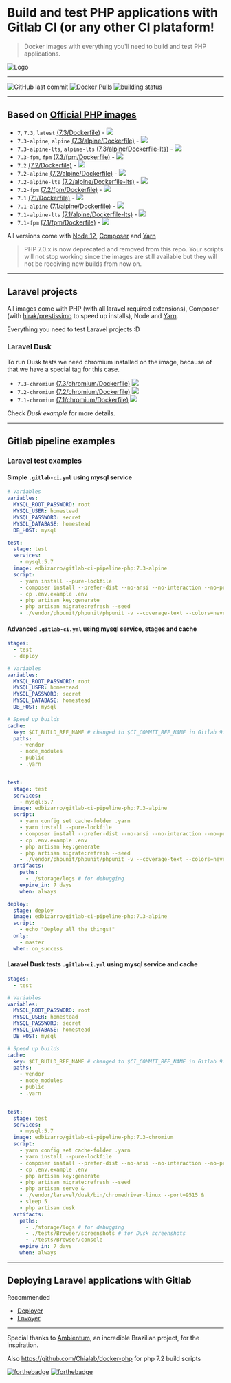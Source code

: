 # Build and test PHP applications with Gitlab CI (or any other CI plataform!

> Docker images with everything you'll need to build and test PHP applications.

![Logo](https://raw.githubusercontent.com/edbizarro/gitlab-ci-pipeline-php/master/gitlab-ci-pipeline-php.png)

---
![GitHub last commit](https://img.shields.io/github/last-commit/edbizarro/gitlab-ci-pipeline-php.svg?style=for-the-badge&logo=git) [![Docker Pulls](https://img.shields.io/docker/pulls/edbizarro/gitlab-ci-pipeline-php.svg?style=for-the-badge&logo=docker)](https://hub.docker.com/r/edbizarro/gitlab-ci-pipeline-php/) [![building status](https://gitlab.com/edbizarro/gitlab-ci-pipeline-php/badges/master/pipeline.svg)](https://gitlab.com/edbizarro/gitlab-ci-pipeline-php/commits/master)

---

## Based on [Official PHP images](https://hub.docker.com/_/php/)



- ```7```, ```7.3```, ```latest``` [(7.3/Dockerfile)](https://github.com/edbizarro/gitlab-ci-pipeline-php/blob/master/php/7.3/Dockerfile) - [![](https://images.microbadger.com/badges/image/edbizarro/gitlab-ci-pipeline-php:7.3.svg)](https://microbadger.com/images/edbizarro/gitlab-ci-pipeline-php:7.3 "Get your own image badge on microbadger.com")
- ```7.3-alpine```, ```alpine``` [(7.3/alpine/Dockerfile)](https://github.com/edbizarro/gitlab-ci-pipeline-php/blob/master/php/7.3/alpine/Dockerfile) - [![](https://images.microbadger.com/badges/image/edbizarro/gitlab-ci-pipeline-php:7.3-alpine.svg)](https://microbadger.com/images/edbizarro/gitlab-ci-pipeline-php:7.3-alpine "Get your own image badge on microbadger.com")
- ```7.3-alpine-lts```, ```alpine-lts``` [(7.3/alpine/Dockerfile-lts)](https://github.com/edbizarro/gitlab-ci-pipeline-php/blob/master/php/7.3/alpine/Dockerfile-lts) - [![](https://images.microbadger.com/badges/image/edbizarro/gitlab-ci-pipeline-php:7.3-alpine-lts.svg)](https://microbadger.com/images/edbizarro/gitlab-ci-pipeline-php:7.3-alpine-lts "Get your own image badge on microbadger.com")
- ```7.3-fpm```, ```fpm``` [(7.3/fpm/Dockerfile)](https://github.com/edbizarro/gitlab-ci-pipeline-php/blob/master/php/7.3/fpm/Dockerfile) - [![](https://images.microbadger.com/badges/image/edbizarro/gitlab-ci-pipeline-php:7.3-fpm.svg)](https://microbadger.com/images/edbizarro/gitlab-ci-pipeline-php:7.3-fpm "Get your own image badge on microbadger.com")
- ```7.2``` [(7.2/Dockerfile)](https://github.com/edbizarro/gitlab-ci-pipeline-php/blob/master/php/7.2/Dockerfile) - [![](https://images.microbadger.com/badges/image/edbizarro/gitlab-ci-pipeline-php:7.2.svg)](https://microbadger.com/images/edbizarro/gitlab-ci-pipeline-php:7.2 "Get your own image badge on microbadger.com")
- ```7.2-alpine``` [(7.2/alpine/Dockerfile)](https://github.com/edbizarro/gitlab-ci-pipeline-php/blob/master/php/7.2/alpine/Dockerfile) - [![](https://images.microbadger.com/badges/image/edbizarro/gitlab-ci-pipeline-php:7.2-alpine.svg)](https://microbadger.com/images/edbizarro/gitlab-ci-pipeline-php:7.2-alpine "Get your own image badge on microbadger.com")
- ```7.2-alpine-lts``` [(7.2/alpine/Dockerfile-lts)](https://github.com/edbizarro/gitlab-ci-pipeline-php/blob/master/php/7.2/alpine/Dockerfile-lts) - [![](https://images.microbadger.com/badges/image/edbizarro/gitlab-ci-pipeline-php:7.2-alpine-lts.svg)](https://microbadger.com/images/edbizarro/gitlab-ci-pipeline-php:7.2-alpine-lts "Get your own image badge on microbadger.com")
- ```7.2-fpm``` [(7.2/fpm/Dockerfile)](https://github.com/edbizarro/gitlab-ci-pipeline-php/blob/master/php/7.2/fpm/Dockerfile) - [![](https://images.microbadger.com/badges/image/edbizarro/gitlab-ci-pipeline-php:7.2-fpm.svg)](https://microbadger.com/images/edbizarro/gitlab-ci-pipeline-php:7.2-fpm "Get your own image badge on microbadger.com")
- ```7.1``` [(7.1/Dockerfile)](https://github.com/edbizarro/gitlab-ci-pipeline-php/blob/master/php/7.1/Dockerfile) - [![](https://images.microbadger.com/badges/image/edbizarro/gitlab-ci-pipeline-php.svg)](https://microbadger.com/images/edbizarro/gitlab-ci-pipeline-php "Get your own image badge on microbadger.com")
- ```7.1-alpine``` [(7.1/alpine/Dockerfile)](https://github.com/edbizarro/gitlab-ci-pipeline-php/blob/master/php/7.1/alpine/Dockerfile) - [![](https://images.microbadger.com/badges/image/edbizarro/gitlab-ci-pipeline-php:7.1-alpine.svg)](https://microbadger.com/images/edbizarro/gitlab-ci-pipeline-php:7.1-alpine "Get your own image badge on microbadger.com")
- ```7.1-alpine-lts``` [(7.1/alpine/Dockerfile-lts)](https://github.com/edbizarro/gitlab-ci-pipeline-php/blob/master/php/7.1/alpine/Dockerfile-lts) - [![](https://images.microbadger.com/badges/image/edbizarro/gitlab-ci-pipeline-php:7.1-alpine-lts.svg)](https://microbadger.com/images/edbizarro/gitlab-ci-pipeline-php:7.1-alpine-lts "Get your own image badge on microbadger.com")
- ```7.1-fpm``` [(7.1/fpm/Dockerfile)](https://github.com/edbizarro/gitlab-ci-pipeline-php/blob/master/php/7.1/fpm/Dockerfile) - [![](https://images.microbadger.com/badges/image/edbizarro/gitlab-ci-pipeline-php:7.1-fpm.svg)](https://microbadger.com/images/edbizarro/gitlab-ci-pipeline-php:7.1-fpm "Get your own image badge on microbadger.com")

All versions come with [Node 12](https://nodejs.org/en/), [Composer](https://getcomposer.org/) and [Yarn](https://yarnpkg.com)

> PHP 7.0.x is now deprecated and removed from this repo. Your scripts will not stop working since the images are still available but they will not be receiving new builds from now on.

---

## Laravel projects

All images come with PHP (with all laravel required extensions), Composer (with [hirak/prestissimo](https://github.com/hirak/prestissimo) to speed up installs), Node and [Yarn](https://yarnpkg.com).

Everything you need to test Laravel projects :D

### Laravel Dusk

To run Dusk tests we need chromium installed on the image, because of that we have a special tag for this case.

- ```7.3-chromium``` [(7.3/chromium/Dockerfile)](https://github.com/edbizarro/gitlab-ci-pipeline-php/blob/master/php/7.3/chromium/Dockerfile) [![](https://images.microbadger.com/badges/image/edbizarro/gitlab-ci-pipeline-php:7.3-chromium.svg)](https://microbadger.com/images/edbizarro/gitlab-ci-pipeline-php:7.3-chromium "Get your own image badge on microbadger.com")
- ```7.2-chromium``` [(7.2/chromium/Dockerfile)](https://github.com/edbizarro/gitlab-ci-pipeline-php/blob/master/php/7.2/chromium/Dockerfile) [![](https://images.microbadger.com/badges/image/edbizarro/gitlab-ci-pipeline-php:7.2-chromium.svg)](https://microbadger.com/images/edbizarro/gitlab-ci-pipeline-php:7.2-chromium "Get your own image badge on microbadger.com")
- ```7.1-chromium``` [(7.1/chromium/Dockerfile)](https://github.com/edbizarro/gitlab-ci-pipeline-php/blob/master/php/7.1/chromium/Dockerfile) [![](https://images.microbadger.com/badges/image/edbizarro/gitlab-ci-pipeline-php:7.1-chromium.svg)](https://microbadger.com/images/edbizarro/gitlab-ci-pipeline-php:7.1-chromium "Get your own image badge on microbadger.com")

Check *Dusk example* for more details.

---

## Gitlab pipeline examples

### Laravel test examples

#### Simple ```.gitlab-ci.yml``` using mysql service

```yaml
# Variables
variables:
  MYSQL_ROOT_PASSWORD: root
  MYSQL_USER: homestead
  MYSQL_PASSWORD: secret
  MYSQL_DATABASE: homestead
  DB_HOST: mysql

test:
  stage: test
  services:
    - mysql:5.7
  image: edbizarro/gitlab-ci-pipeline-php:7.3-alpine
  script:
    - yarn install --pure-lockfile
    - composer install --prefer-dist --no-ansi --no-interaction --no-progress
    - cp .env.example .env
    - php artisan key:generate
    - php artisan migrate:refresh --seed
    - ./vendor/phpunit/phpunit/phpunit -v --coverage-text --colors=never --stderr
```

#### Advanced ```.gitlab-ci.yml``` using mysql service, stages and cache

```yaml
stages:
  - test
  - deploy

# Variables
variables:
  MYSQL_ROOT_PASSWORD: root
  MYSQL_USER: homestead
  MYSQL_PASSWORD: secret
  MYSQL_DATABASE: homestead
  DB_HOST: mysql

# Speed up builds
cache:
  key: $CI_BUILD_REF_NAME # changed to $CI_COMMIT_REF_NAME in Gitlab 9.x
  paths:
    - vendor
    - node_modules
    - public
    - .yarn


test:
  stage: test
  services:
    - mysql:5.7
  image: edbizarro/gitlab-ci-pipeline-php:7.3-alpine
  script:
    - yarn config set cache-folder .yarn
    - yarn install --pure-lockfile
    - composer install --prefer-dist --no-ansi --no-interaction --no-progress
    - cp .env.example .env
    - php artisan key:generate
    - php artisan migrate:refresh --seed
    - ./vendor/phpunit/phpunit/phpunit -v --coverage-text --colors=never --stderr
  artifacts:
    paths:
      - ./storage/logs # for debugging
    expire_in: 7 days
    when: always

deploy:
  stage: deploy
  image: edbizarro/gitlab-ci-pipeline-php:7.3-alpine
  script:
    - echo "Deploy all the things!"
  only:
    - master
  when: on_success
```

#### Laravel Dusk tests ```.gitlab-ci.yml``` using mysql service and cache

```yaml
stages:
  - test

# Variables
variables:
  MYSQL_ROOT_PASSWORD: root
  MYSQL_USER: homestead
  MYSQL_PASSWORD: secret
  MYSQL_DATABASE: homestead
  DB_HOST: mysql

# Speed up builds
cache:
  key: $CI_BUILD_REF_NAME # changed to $CI_COMMIT_REF_NAME in Gitlab 9.x
  paths:
    - vendor
    - node_modules
    - public
    - .yarn


test:
  stage: test
  services:
    - mysql:5.7
  image: edbizarro/gitlab-ci-pipeline-php:7.3-chromium
  script:
    - yarn config set cache-folder .yarn
    - yarn install --pure-lockfile
    - composer install --prefer-dist --no-ansi --no-interaction --no-progress
    - cp .env.example .env
    - php artisan key:generate
    - php artisan migrate:refresh --seed
    - php artisan serve &
    - ./vendor/laravel/dusk/bin/chromedriver-linux --port=9515 &
    - sleep 5
    - php artisan dusk
  artifacts:
    paths:
      - ./storage/logs # for debugging
      - ./tests/Browser/screenshots # for Dusk screenshots
      - ./tests/Browser/console
    expire_in: 7 days
    when: always
```
---

## Deploying Laravel applications with Gitlab

Recommended

- [Deployer](https://deployer.org/blog/how-to-deploy-laravel)
- [Envoyer](https://envoyer.io)

---

Special thanks to [Ambientum](https://github.com/codecasts/ambientum), an incredible Brazilian project, for the inspiration.

Also https://github.com/Chialab/docker-php for php 7.2 build scripts

[![forthebadge](https://forthebadge.com/images/badges/fuck-it-ship-it.svg)](https://forthebadge.com)
[![forthebadge](http://forthebadge.com/images/badges/built-by-developers.svg)](http://forthebadge.com)
